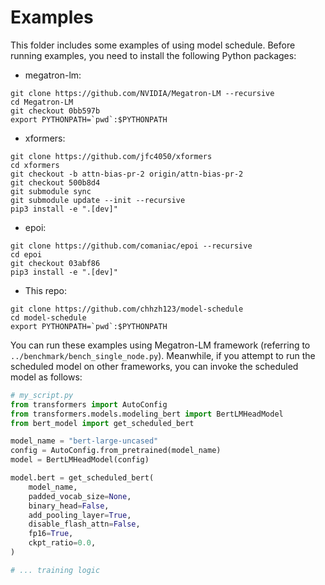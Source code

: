 <!--- Copyright Amazon.com, Inc. or its affiliates. All Rights Reserved. -->
<!--- SPDX-License-Identifier: Apache-2.0  -->

# Examples

This folder includes some examples of using model schedule. 
Before running examples, you need to install the following Python packages:

- megatron-lm:
```
git clone https://github.com/NVIDIA/Megatron-LM --recursive
cd Megatron-LM
git checkout 0bb597b
export PYTHONPATH=`pwd`:$PYTHONPATH
```

- xformers:
```
git clone https://github.com/jfc4050/xformers
cd xformers
git checkout -b attn-bias-pr-2 origin/attn-bias-pr-2
git checkout 500b8d4
git submodule sync 
git submodule update --init --recursive
pip3 install -e ".[dev]"
```

- epoi:
```
git clone https://github.com/comaniac/epoi --recursive
cd epoi
git checkout 03abf86
pip3 install -e ".[dev]"
```

- This repo:
```
git clone https://github.com/chhzh123/model-schedule
cd model-schedule
export PYTHONPATH=`pwd`:$PYTHONPATH
```

You can run these examples using Megatron-LM framework (referring to `../benchmark/bench_single_node.py`).
Meanwhile, if you attempt to run the scheduled model on other frameworks, you can invoke
the scheduled model as follows:

```python
# my_script.py
from transformers import AutoConfig
from transformers.models.modeling_bert import BertLMHeadModel
from bert_model import get_scheduled_bert

model_name = "bert-large-uncased"
config = AutoConfig.from_pretrained(model_name)
model = BertLMHeadModel(config)

model.bert = get_scheduled_bert(
    model_name,
    padded_vocab_size=None,
    binary_head=False,
    add_pooling_layer=True,
    disable_flash_attn=False,
    fp16=True,
    ckpt_ratio=0.0,
)

# ... training logic
```
